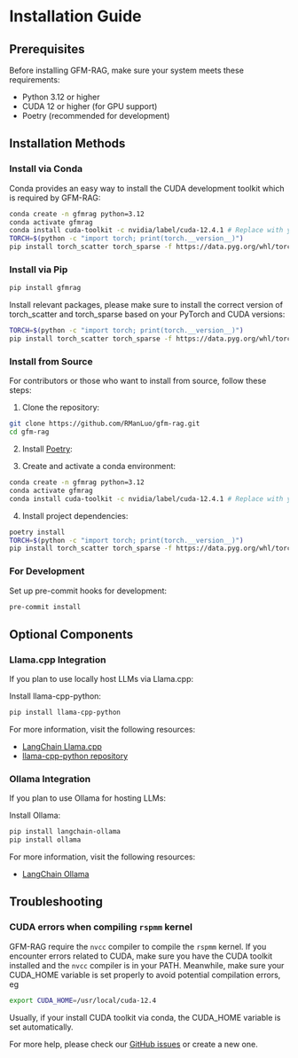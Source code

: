 # Installation Guide

## Prerequisites

Before installing GFM-RAG, make sure your system meets these requirements:

- Python 3.12 or higher
- CUDA 12 or higher (for GPU support)
- Poetry (recommended for development)

## Installation Methods

### Install via Conda
Conda provides an easy way to install the CUDA development toolkit which is required by GFM-RAG:

```bash
conda create -n gfmrag python=3.12
conda activate gfmrag
conda install cuda-toolkit -c nvidia/label/cuda-12.4.1 # Replace with your desired CUDA version
TORCH=$(python -c "import torch; print(torch.__version__)")
pip install torch_scatter torch_sparse -f https://data.pyg.org/whl/torch-${TORCH}.html
```

### Install via Pip

```bash
pip install gfmrag
```
Install relevant packages, please make sure to install the correct version of torch_scatter and torch_sparse based on your PyTorch and CUDA versions:
```bash
TORCH=$(python -c "import torch; print(torch.__version__)")
pip install torch_scatter torch_sparse -f https://data.pyg.org/whl/torch-${TORCH}.html
```


### Install from Source

For contributors or those who want to install from source, follow these steps:

1. Clone the repository:
```bash
git clone https://github.com/RManLuo/gfm-rag.git
cd gfm-rag
```

2. Install [Poetry](https://python-poetry.org/docs/):

3. Create and activate a conda environment:
```bash
conda create -n gfmrag python=3.12
conda activate gfmrag
conda install cuda-toolkit -c nvidia/label/cuda-12.4.1 # Replace with your desired CUDA version
```

4. Install project dependencies:
```bash
poetry install
TORCH=$(python -c "import torch; print(torch.__version__)")
pip install torch_scatter torch_sparse -f https://data.pyg.org/whl/torch-${TORCH}.html
```

### For Development

Set up pre-commit hooks for development:

```bash
pre-commit install
```

## Optional Components

### Llama.cpp Integration

If you plan to use locally host LLMs via Llama.cpp:

Install llama-cpp-python:
```bash
pip install llama-cpp-python
```

For more information, visit the following resources:
- [LangChain Llama.cpp](https://python.langchain.com/docs/integrations/chat/llamacpp/)
- [llama-cpp-python repository](https://github.com/abetlen/llama-cpp-python)

### Ollama Integration

If you plan to use Ollama for hosting LLMs:

Install Ollama:
```bash
pip install langchain-ollama
pip install ollama
```

For more information, visit the following resources:
- [LangChain Ollama](https://python.langchain.com/docs/integrations/chat/ollama/)

## Troubleshooting


### CUDA errors when compiling `rspmm` kernel
GFM-RAG require the `nvcc` compiler to compile the `rspmm` kernel. If you encounter errors related to CUDA, make sure you have the CUDA toolkit installed and the `nvcc` compiler is in your PATH. Meanwhile, make sure your CUDA_HOME variable is set properly to avoid potential compilation errors, eg

```bash
export CUDA_HOME=/usr/local/cuda-12.4
```

Usually, if your install CUDA toolkit via conda, the CUDA_HOME variable is set automatically.

For more help, please check our [GitHub issues](https://github.com/RManLuo/gfm-rag/issues) or create a new one.
